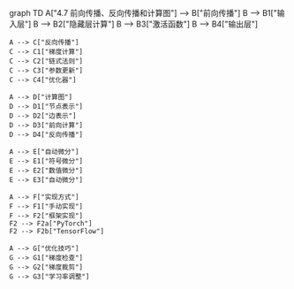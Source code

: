 graph TD
    A["4.7 前向传播、反向传播和计算图"] --> B["前向传播"]
    B --> B1["输入层"]
    B --> B2["隐藏层计算"]
    B --> B3["激活函数"]
    B --> B4["输出层"]
    
    A --> C["反向传播"]
    C --> C1["梯度计算"]
    C --> C2["链式法则"]
    C --> C3["参数更新"]
    C --> C4["优化器"]
    
    A --> D["计算图"]
    D --> D1["节点表示"]
    D --> D2["边表示"]
    D --> D3["前向计算"]
    D --> D4["反向传播"]
    
    A --> E["自动微分"]
    E --> E1["符号微分"]
    E --> E2["数值微分"]
    E --> E3["自动微分"]
    
    A --> F["实现方式"]
    F --> F1["手动实现"]
    F --> F2["框架实现"]
    F2 --> F2a["PyTorch"]
    F2 --> F2b["TensorFlow"]
    
    A --> G["优化技巧"]
    G --> G1["梯度检查"]
    G --> G2["梯度裁剪"]
    G --> G3["学习率调整"] 
